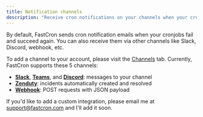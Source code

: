 ```yaml
---
title: Notification channels
description: "Receive cron notifications on your channels when your cronjobs fail or succeed."
---
```


By default, FastCron sends cron notification emails when your cronjobs fail and succeed again.
You can also receive them via other channels like Slack, Discord, webhook, etc.

To add a channel to your account, please visit the [Channels](https://app.fastcron.com/account/channel) tab.
Currently, FastCron supports these 5 channels:

- [**Slack**](/integrations/slack), [**Teams**](/integrations/teams), and [**Discord**](/integrations/discord): messages to your channel
- [**Zenduty**](/integrations/zenduty): incidents automatically created and resolved
- [**Webhook**](/integrations/webhook): POST requests with JSON payload

If you'd like to add a custom integration, please email me at support@fastcron.com and I'll add it soon.